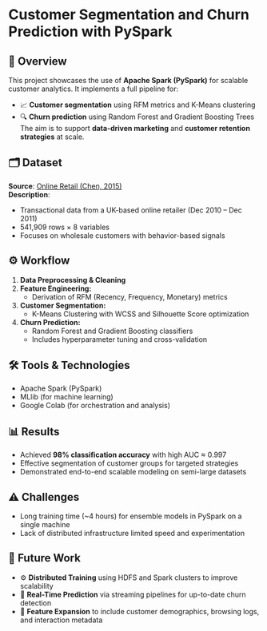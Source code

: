 # Customer Segmentation and Churn Prediction with PySpark

## 📌 Overview
This project showcases the use of **Apache Spark (PySpark)** for scalable customer analytics. It implements a full pipeline for:
- 📈 **Customer segmentation** using RFM metrics and K-Means clustering
- 🔍 **Churn prediction** using Random Forest and Gradient Boosting Trees
The aim is to support **data-driven marketing** and **customer retention strategies** at scale.

## 🗂️ Dataset
**Source**: [Online Retail (Chen, 2015)](https://archive.ics.uci.edu/ml/datasets/Online+Retail)  
**Description**:  
- Transactional data from a UK-based online retailer (Dec 2010 – Dec 2011)  
- 541,909 rows × 8 variables  
- Focuses on wholesale customers with behavior-based signals

## ⚙️ Workflow
1. **Data Preprocessing & Cleaning**
2. **Feature Engineering:**
   - Derivation of RFM (Recency, Frequency, Monetary) metrics
3. **Customer Segmentation:**
   - K-Means Clustering with WCSS and Silhouette Score optimization
4. **Churn Prediction:**
   - Random Forest and Gradient Boosting classifiers
   - Includes hyperparameter tuning and cross-validation

## 🛠️ Tools & Technologies
- Apache Spark (PySpark)
- MLlib (for machine learning)
- Google Colab (for orchestration and analysis)

## 📊 Results
- Achieved **98% classification accuracy** with high AUC ≈ 0.997
- Effective segmentation of customer groups for targeted strategies
- Demonstrated end-to-end scalable modeling on semi-large datasets

## ⚠️ Challenges
- Long training time (~4 hours) for ensemble models in PySpark on a single machine
- Lack of distributed infrastructure limited speed and experimentation

## 🔭 Future Work
- ⚙️ **Distributed Training** using HDFS and Spark clusters to improve scalability
- 🔄 **Real-Time Prediction** via streaming pipelines for up-to-date churn detection
- 🧩 **Feature Expansion** to include customer demographics, browsing logs, and interaction metadata
